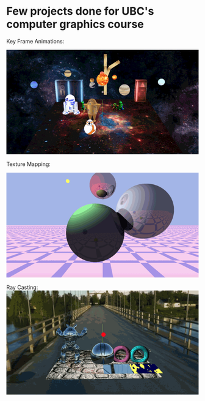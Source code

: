 # Few projects done for UBC's computer graphics course
Key Frame Animations:

![Alt Text](./gifs/key-frame-animation.gif)

Texture Mapping:

![Alt Text](./gifs/ray-casting.gif)

Ray Casting:
![Alt Text](./gifs/texture-mapping.gif)
